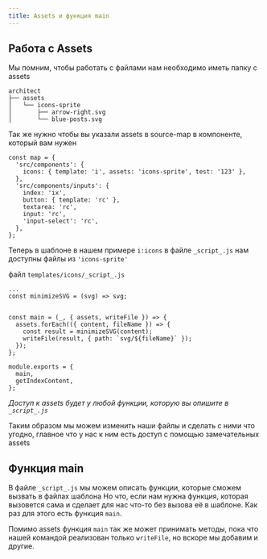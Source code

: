 ```yaml
---
title: Assets и функция main
---
```

## Работа с Assets

Мы помним, чтобы работать с файлами нам необходимо иметь папку с assets
```shell
architect
├── assets
│   └── icons-sprite
│       ├── arrow-right.svg
│       └── blue-posts.svg
```
Так же нужно чтобы вы указали assets в source-map в компоненте, который вам нужен

```shell
const map = {
  'src/components': {
    icons: { template: 'i', assets: 'icons-sprite', test: '123' },
  },
  'src/components/inputs': {
    index: 'ix',
    button: { template: 'rc' },
    textarea: 'rc',
    input: 'rc',
    'input-select': 'rc',
  },
};
```
Теперь в шаблоне в нашем примере `i:icons` в файле `_script_.js`
нам доступны файлы из `'icons-sprite'`

файл `templates/icons/_script_.js`

```shell
...
const minimizeSVG = (svg) => svg;


const main = (_, { assets, writeFile }) => {
  assets.forEach(({ content, fileName }) => {
    const result = minimizeSVG(content);
    writeFile(result, { path: `svg/${fileName}` });
  });
};

module.exports = {
  main,
  getIndexContent,
};
```
*Доступ к assets будет у любой функции, которую вы опишите в `_script_.js`*

Таким образом мы можем изменить наши файлы и сделать с ними что угодно, 
главное что у нас к ним есть доступ с помощью замечательных assets

## Функция main

В файле `_script_.js` мы можем описать функции, которые сможем вызвать в файлах шаблона
Но что, если нам нужна функция, которая вызовется сама и сделает для нас что-то без вызова
её в шаблоне. Как раз для этого есть функция `main`.

Помимо assets функция `main` так же может принимать методы, пока что нашей командой реализован
только `writeFile`, но вскоре мы добавим и другие.